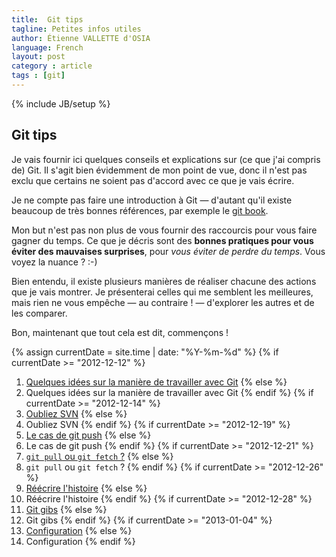 ```yaml
---
title:  Git tips
tagline: Petites infos utiles
author: Étienne VALLETTE d'OSIA
language: French
layout: post
category : article
tags : [git]
---
```


{% include JB/setup %}

## Git tips

Je vais fournir ici quelques conseils et explications sur (ce que j'ai compris de) Git. Il s'agit bien évidemment de mon point de vue, donc il n'est pas exclu que certains ne soient pas d'accord avec ce que je vais écrire.

Je ne compte pas faire une introduction à Git — d'autant qu'il existe beaucoup de très bonnes références, par exemple le [git book](http://git-scm.com/book).

Mon but n'est pas non plus de vous fournir des raccourcis pour vous faire gagner du temps. Ce que je décris sont des **bonnes pratiques pour vous éviter des mauvaises surprises**, pour _vous éviter de perdre du temps_. Vous voyez la nuance ? :-)

Bien entendu, il existe plusieurs manières de réaliser chacune des actions que je vais montrer. Je présenterai celles qui me semblent les meilleures, mais rien ne vous empêche — au contraire ! — d'explorer les autres et de les comparer.

Bon, maintenant que tout cela est dit, commençons !

{% assign currentDate = site.time | date: "%Y-%m-%d" %}
{% if currentDate >= "2012-12-12" %}
1. [Quelques idées sur la manière de travailler avec Git](/article/2012-12-12/git-tips-1)
{% else %}
1. Quelques idées sur la manière de travailler avec Git
{% endif %}
{% if currentDate >= "2012-12-14" %}
2. [Oubliez SVN](/article/2012-12-14/git-tips-2)
{% else %}
2. Oubliez SVN
{% endif %}
{% if currentDate >= "2012-12-19" %}
3. [Le cas de git push](/article/2012-12-18/git-tips-3)
{% else %}
3. Le cas de git push
{% endif %}
{% if currentDate >= "2012-12-21" %}
4. [`git pull` ou `git fetch` ?](/article/2012-12-21/git-tips-4)
{% else %}
4. `git pull` ou `git fetch` ?
{% endif %}
{% if currentDate >= "2012-12-26" %}
5. [Réécrire l'histoire](/article/2012-12-26/git-tips-5)
{% else %}
5. Réécrire l'histoire
{% endif %}
{% if currentDate >= "2012-12-28" %}
6. [Git gibs](/article/2012-12-28/git-tips-6)
{% else %}
6. Git gibs
{% endif %}
{% if currentDate >= "2013-01-04" %}
7. [Configuration](/article/2013-01-04/git-tips-7)
{% else %}
7. Configuration
{% endif %}
